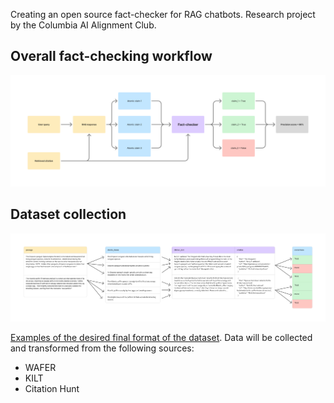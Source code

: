 Creating an open source fact-checker for RAG chatbots. Research project by the Columbia AI Alignment Club.

## Overall fact-checking workflow
![Overall workflow](project/Fact-Checker%20Workflow.jpg)

## Dataset collection
![Desired format of the dataset](project/Fact-Checker.jpg)

[Examples of the desired final format of the dataset](https://docs.google.com/spreadsheets/d/10Dg2ox2oGiAoHKWaFDzwj_JAPou9FBGvbhlXQOjt1xQ/edit?usp=sharing). Data will be collected and transformed from the following sources:
* WAFER
* KILT
* Citation Hunt
